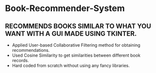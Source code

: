 # Book-Recommender-System

## RECOMMENDS BOOKS SIMILAR TO WHAT YOU WANT WITH A GUI MADE USING TKINTER.
- Applied User-based Collaborative Filtering method for obtaining recommendations.
- Used Cosine Similarity to get similarities between different book records.
- Hard coded from scratch without using any fancy libraries.
